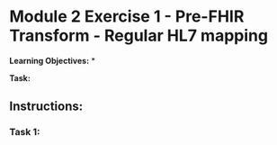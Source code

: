 # Module 2 Exercise 1 - Pre-FHIR Transform - Regular HL7 mapping

**Learning Objectives:** 
* 

**Task:** 

## Instructions:

### Task 1: 